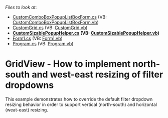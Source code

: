 <!-- default file list -->
*Files to look at*:

* [CustomComboBoxPopupListBoxForm.cs](./CS/DXApplication2/CustomComboBoxPopupListBoxForm.cs) (VB: [CustomComboBoxPopupListBoxForm.vb](./VB/DXApplication2/CustomComboBoxPopupListBoxForm.vb))
* [CustomGrid.cs](./CS/DXApplication2/CustomGrid.cs) (VB: [CustomGrid.vb](./VB/DXApplication2/CustomGrid.vb))
* **[CustomSizablePopupHelper.cs](./CS/DXApplication2/CustomSizablePopupHelper.cs) (VB: [CustomSizablePopupHelper.vb](./VB/DXApplication2/CustomSizablePopupHelper.vb))**
* [Form1.cs](./CS/DXApplication2/Form1.cs) (VB: [Form1.vb](./VB/DXApplication2/Form1.vb))
* [Program.cs](./CS/DXApplication2/Program.cs) (VB: [Program.vb](./VB/DXApplication2/Program.vb))
<!-- default file list end -->
# GridView - How to implement north-south and west-east resizing of filter dropdowns


<p>This example demonstrates how to override the default filter dropdown resizing behavior in order to support vertical (north-south) and horizontal (weat-east) resizing.</p>

<br/>


